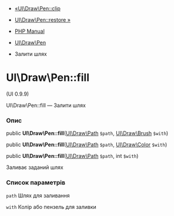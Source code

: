 - [«UI\Draw\Pen::clip](ui-draw-pen.clip.md)
- [UI\Draw\Pen::restore »](ui-draw-pen.restore.md)

- [PHP Manual](index.md)
- [UI\Draw\Pen](class.ui-draw-pen.md)
- Залити шлях

# UI\Draw\Pen::fill

(UI 0.9.9)

UI\Draw\Pen::fill — Залити шлях

### Опис

public **UI\Draw\Pen::fill**([UI\Draw\Path](class.ui-draw-path.md)
`$path`, [UI\Draw\Brush](class.ui-draw-brush.md) `$with`)

public **UI\Draw\Pen::fill**([UI\Draw\Path](class.ui-draw-path.md)
`$path`, [UI\Draw\Color](class.ui-draw-color.md) `$with`)

public **UI\Draw\Pen::fill**([UI\Draw\Path](class.ui-draw-path.md)
`$path`, int `$with`)

Заливає заданий шлях

### Список параметрів

`path`
Шлях для заливання

`with`
Колір або пензель для заливки
